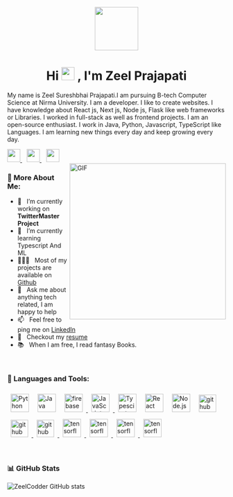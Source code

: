 
<p align="center">
<a href="https://zeelcodder.tech">
  <img src="https://zeelcodder.tech/images/home/zeel.jpeg" width="100px">
  </a>
</p>

<h1 align="center">Hi <img src="https://raw.githubusercontent.com/MartinHeinz/MartinHeinz/master/wave.gif" width="30px"> , I'm Zeel Prajapati</h1>



My name is Zeel Sureshbhai Prajapati.I am pursuing B-tech Computer Science at Nirma University. I am a developer. I like to create websites. I have knowledge about React js, Next js, Node js, Flask like web frameworks or Libraries. I worked in full-stack as well as frontend projects. I am an open-source enthusiast. I work in Java, Python, Javascript, TypeScript like Languages. I am learning new things every day and keep growing every day.


  <a href="https://twitter.com/ZeelCodder">
    <img width="30px" src="https://www.vectorlogo.zone/logos/twitter/twitter-official.svg" />
  </a>&ensp;
  <a href="https://www.linkedin.com/in/zeel-prajapati-4832971a3/">
    <img width="30px" src="https://www.vectorlogo.zone/logos/linkedin/linkedin-icon.svg" />
  </a>&ensp;
  <a href="https://www.instagram.com/zeelprajapati_123/">
    <img width="30px" src="https://www.vectorlogo.zone/logos/instagram/instagram-icon.svg" />
  </a>
  
  
  <br>
  <div height ="42px"></div>
  
  
  <img align="right" alt="GIF" src="https://raw.githubusercontent.com/rahul-jha98/rahul-jha98/main/techstack.gif" width="360px"/>
  
### 🧐 More About Me:

- 🔭 &nbsp; I’m currently working on **TwitterMaster Project**
- 🌱 &nbsp; I’m currently learning Typescript And ML
- 👨🏻‍💻 &nbsp; Most of my projects are available on [Github](https://github.com/zeel-codder)
- 💬 &nbsp; Ask me about anything tech related, I am happy to help
- 📫 &nbsp; Feel free to ping me on [LinkedIn](https://www.linkedin.com/in/zeel-prajapati-4832971a3/)
- 📝 &nbsp; Checkout my [resume](https://zeelcodder.tech/Resume.pdf)
- 📚 &nbsp; When I am free, I read fantasy Books.


<br>
<div height ="42px"></div>


### 🔨 Languages and Tools:

<p>

<a href="https://www.python.org" target="_blank"><img style="padding:.5rem" alt="Python" height ="42px"  src="https://raw.githubusercontent.com/rahul-jha98/github_readme_icons/main/language_and_tools/square/python/python.svg"></a> <a href="https://www.java.com" target="_blank"><img style="padding:.5rem"  alt="Java" height ="42px"  src="https://raw.githubusercontent.com/rahul-jha98/github_readme_icons/main/language_and_tools/square/java/java.svg"></a>
 <a href="https://firebase.google.com/" target="_blank"> <img style="padding:.5rem"   src="https://raw.githubusercontent.com/rahul-jha98/github_readme_icons/main/language_and_tools/square/firebase/firebase.svg" alt="firebase" height ="42px"/> </a>
 <a href="https://developer.mozilla.org/en-US/docs/Web/JavaScript" target="_blank"> <img style="padding:.5rem"   alt="JavaScript" height ="42px"  src="https://raw.githubusercontent.com/rahul-jha98/github_readme_icons/main/language_and_tools/square/javascript/javascript.svg"> </a>
 <a href="https://www.typescriptlang.org/" target="_blank"><img style="padding:.5rem"  alt="Typescirpt"  height ="42px" src="https://raw.githubusercontent.com/rahul-jha98/github_readme_icons/main/language_and_tools/square/typescript/typescript.svg"></a>
 <a href="https://reactjs.org/" target="_blank"> <img style="padding:.5rem"  alt="React" height ="42px"  src="https://raw.githubusercontent.com/rahul-jha98/github_readme_icons/main/language_and_tools/square/react/react.svg"></a>
 <a href="https://nodejs.org" target="_blank"><img style="padding:.5rem" alt="Node.js" height ="42px"  src="https://raw.githubusercontent.com/rahul-jha98/github_readme_icons/main/language_and_tools/square/node/node.svg"></a>
  <a href="https://github.com/" target="_blank"> <img style="padding:.5rem"  src="https://www.vectorlogo.zone/logos/github/github-tile.svg"  alt="github" height='40px'/>
</a>
<a href="https://nextjs.org/" target="_blank"> <img style="padding:.5rem"  src="https://seeklogo.com/images/N/next-js-logo-8FCFF51DD2-seeklogo.com.png"  alt="github" height='40px'/>
</a>
<a href="https://code.visualstudio.com/" target="_blank"> <img style="padding:.5rem" 
     src="https://img.icons8.com/color/2x/visual-studio-code-2019.png"  alt="github" height='40px'/>
</a>
 <a href="https://getbootstrap.com/" target="_blank"> <img style="padding:.5rem"  src="https://www.vectorlogo.zone/logos/getbootstrap/getbootstrap-icon.svg" alt="tensorflow" height="42px"/> </a>
  <a href="https://www.tensorflow.org" target="_blank"> <img style="padding:.5rem"  src="https://raw.githubusercontent.com/rahul-jha98/github_readme_icons/main/language_and_tools/square/tensorflow/tensorflow.svg" alt="tensorflow" height="42px"/> </a> 
  <a href="https://material-ui.com/" target="_blank"> <img style="padding:.5rem"  src="https://material-ui.com/static/logo_raw.svg" alt="tensorflow" height="42px"/> </a>
  <a href="https://www.netlify.com/" target="_blank"> <img style="padding:.5rem"  src="https://www.vectorlogo.zone/logos/netlify/netlify-icon.svg" alt="tensorflow" height="42px"/> </a>
</p>


<div height ="42px"></div>

<br>


<div>

### 📊 GitHub Stats


![ZeelCodder GitHub stats](https://github-readme-stats.vercel.app/api?username=zeel-codder&show_icons=true&theme=)

</div>





 
